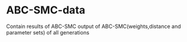 # ABC-SMC-data
Contain results of ABC-SMC
output of ABC-SMC(weights,distance and parameter sets) of all generations

